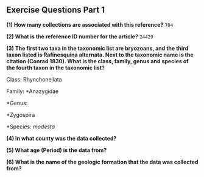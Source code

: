 ## Exercise Questions Part 1

**(1) How many collections are associated with this reference?**
`704`

**(2) What is the reference ID number for the article?**
`24429`

**(3) The first two taxa in the taxonomic list are bryozoans, and the third taxon listed is Rafinesquina alternata. Next to the taxonomic name is the citation (Conrad 1830). What is the class, family, genus and species of the fourth taxon in the taxonomic list?**

Class: Rhynchonellata

Family: *Anazygidae

*Genus: 

*Zygospira

*Species: *modesta*


**(4) In what county was the data collected?**

**(5) What age (Period) is the data from?**

**(6) What is the name of the geologic formation that the data was collected from?**
